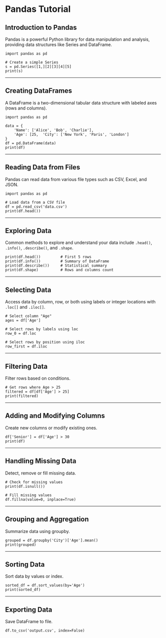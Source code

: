 # Pandas Tutorial

## Introduction to Pandas
Pandas is a powerful Python library for data manipulation and analysis, providing data structures like Series and DataFrame.

```
import pandas as pd

# Create a simple Series
s = pd.Series([1,][2][3][4][5]
print(s)
```

---

## Creating DataFrames
A DataFrame is a two-dimensional tabular data structure with labeled axes (rows and columns).

```
import pandas as pd

data = {
    'Name': ['Alice', 'Bob', 'Charlie'],
    'Age': [25,  'City': ['New York', 'Paris', 'London']
}
df = pd.DataFrame(data)
print(df)
```

---

## Reading Data from Files
Pandas can read data from various file types such as CSV, Excel, and JSON.

```
import pandas as pd

# Load data from a CSV file
df = pd.read_csv('data.csv')
print(df.head())
```

---

## Exploring Data
Common methods to explore and understand your data include `.head()`, `.info()`, `.describe()`, and `.shape`.

```
print(df.head())         # First 5 rows
print(df.info())         # Summary of DataFrame
print(df.describe())     # Statistical summary
print(df.shape)          # Rows and columns count
```

---

## Selecting Data
Access data by column, row, or both using labels or integer locations with `.loc[]` and `.iloc[]`.

```
# Select column "Age"
ages = df['Age']

# Select rows by labels using loc
row_0 = df.loc

# Select rows by position using iloc
row_first = df.iloc
```

---

## Filtering Data
Filter rows based on conditions.

```
# Get rows where Age > 25
filtered = df[df['Age'] > 25]
print(filtered)
```

---

## Adding and Modifying Columns
Create new columns or modify existing ones.

```
df['Senior'] = df['Age'] > 30
print(df)
```

---

## Handling Missing Data
Detect, remove or fill missing data.

```
# Check for missing values
print(df.isnull())

# Fill missing values
df.fillna(value=0, inplace=True)
```

---

## Grouping and Aggregation
Summarize data using groupby.

```
grouped = df.groupby('City')['Age'].mean()
print(grouped)
```

---

## Sorting Data
Sort data by values or index.

```
sorted_df = df.sort_values(by='Age')
print(sorted_df)
```

---

## Exporting Data
Save DataFrame to file.

```
df.to_csv('output.csv', index=False)
```